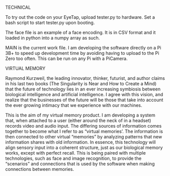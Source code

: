 TECHNICAL

To try out the code on your EyeTap, upload tester.py to hardware. Set a bash script to start tester.py upon booting.

The face file is an example of a face encoding. It is in CSV format and it loaded in python into a numpy array as such.

MAIN is the current work file. I am developing the software directly on a Pi 3B+ to speed up development time by avoiding having to upload to the Pi Zero too often. This can be run on any Pi with a PiCamera.

VIRTUAL MEMORY

Raymond Kurzweil, the leading innovator, thinker, futurist, and author claims in his last two books (The Singularity is Near and How to Create a Mind) that the future of technology lies in an ever increasing symbiosis between biological intelligence and artificial intelligence. I agree with this vision, and realize that the businesses of the future will be those that take into account the ever growing intimacy that we experience with our machines.

This is the aim of my virtual memory product. I am developing a system that, when attached to a user (either around the neck of in a headset) records video and audio input. The differing sources of information comes together to become what I refer to as “virtual memories’. The information is then connected to other virtual “memories” by analyzing patterns that new information shares with old information. In essence, this technology will align sensory input into a coherent structure, just as our biological memory works, except with perfect recall. This is being paired with multiple technologies, such as face and image recognition, to provide the “scenarios” and connections that is used by the software when making connections between memories.


